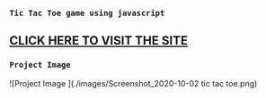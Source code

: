 ### `Tic Tac Toe game using javascript`

## [CLICK HERE TO VISIT THE SITE](https://zatch3301.github.io/Tictactoe/)

### `Project Image`
![Project Image ](./images/Screenshot_2020-10-02 tic tac toe.png)